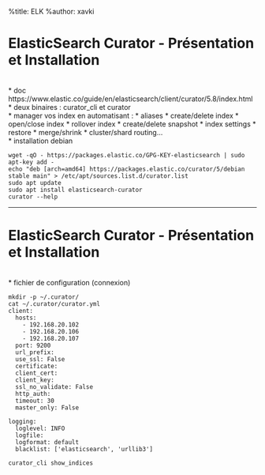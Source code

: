 %title: ELK
%author: xavki


# ElasticSearch Curator - Présentation et Installation


<br>
* doc https://www.elastic.co/guide/en/elasticsearch/client/curator/5.8/index.html

<br>
* deux binaires : curator_cli et curator

<br>
* manager vos index en automatisant :
		* aliases
		* create/delete index
		* open/close index
		* rollover index
		* create/delete snapshot
		* index settings
		* restore
		* merge/shrink
		* cluster/shard routing...

<br>
* installation debian

```
wget -qO - https://packages.elastic.co/GPG-KEY-elasticsearch | sudo apt-key add -
echo "deb [arch=amd64] https://packages.elastic.co/curator/5/debian stable main" > /etc/apt/sources.list.d/curator.list
sudo apt update
sudo apt install elasticsearch-curator
curator --help
```

-----------------------------------------------------------------------------------

# ElasticSearch Curator - Présentation et Installation



<br>
* fichier de configuration (connexion)

```
mkdir -p ~/.curator/
cat ~/.curator/curator.yml
client:
  hosts:
    - 192.168.20.102
    - 192.168.20.106
    - 192.168.20.107
  port: 9200
  url_prefix:
  use_ssl: False
  certificate:
  client_cert:
  client_key:
  ssl_no_validate: False
  http_auth:
  timeout: 30
  master_only: False

logging:
  loglevel: INFO
  logfile:
  logformat: default
  blacklist: ['elasticsearch', 'urllib3']
```


```
curator_cli show_indices
```
